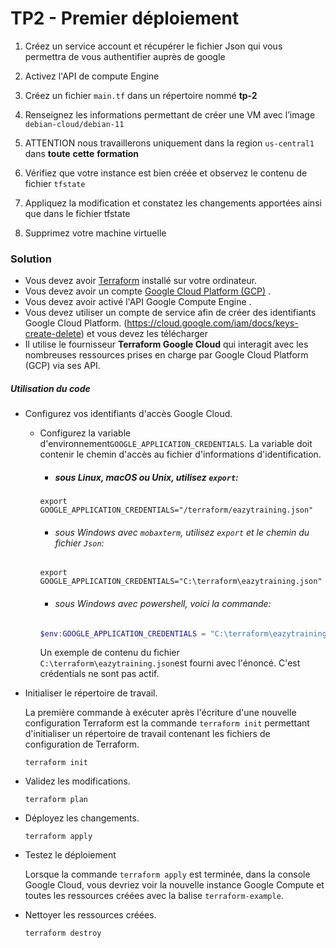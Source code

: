 # TP2 - Premier déploiement

1. Créez un service account et récupérer le fichier Json qui vous permettra de vous authentifier auprès de google

2. Activez l'API de compute Engine

3. Créez un fichier `main.tf` dans un répertoire nommé **tp-2**

4. Renseignez les informations permettant de créer une VM avec l’image `debian-cloud/debian-11`

5. ATTENTION nous travaillerons uniquement dans la region `us-central1` dans **toute** **cette** **formation**

6. Vérifiez que votre instance est bien créée et observez le contenu de fichier `tfstate`

7. Appliquez la modification et constatez les changements apportées ainsi que dans le fichier tfstate

8. Supprimez votre machine virtuelle

### Solution
- Vous devez avoir [Terraform](https://translate.google.com/website?sl=en&tl=fr&hl=fr&client=webapp&u=https://www.terraform.io/) installé sur votre ordinateur.
- Vous devez avoir un compte [Google Cloud Platform (GCP)](https://translate.google.com/website?sl=en&tl=fr&hl=fr&client=webapp&u=https://cloud.google.com/) .
- Vous devez avoir activé l'API Google Compute Engine  .
- Vous devez utiliser un compte de service afin de créer des identifiants Google Cloud Platform. (https://cloud.google.com/iam/docs/keys-create-delete) et vous devez les télécharger
- Il utilise le fournisseur **Terraform Google Cloud** qui interagit avec les nombreuses ressources prises en charge par Google Cloud Platform (GCP) via ses API.


##### Utilisation du code

- Configurez vos identifiants d'accès Google Cloud.

  - Configurez la variable d'environnement`GOOGLE_APPLICATION_CREDENTIALS`. La variable doit contenir le chemin d'accès au fichier d'informations d'identification.

    + ##### sous Linux, macOS ou Unix, utilisez `export`:

    ```
    export GOOGLE_APPLICATION_CREDENTIALS="/terraform/eazytraining.json"
    ```

    + ###### sous Windows avec `mobaxterm`, utilisez `export` et le chemin du fichier `Json`:

    ```
    export GOOGLE_APPLICATION_CREDENTIALS="C:\terraform\eazytraining.json"
    ```
    + ###### sous Windows avec powershell, voici la commande:
    
    ```powershell
    $env:GOOGLE_APPLICATION_CREDENTIALS = "C:\terraform\eazytraining.json"
    ```
    Un exemple de contenu du fichier `C:\terraform\eazytraining.json`est fourni avec l'énoncé. C'est crédentials ne sont pas actif.

    
- Initialiser le répertoire de travail.

  La première commande à exécuter après l'écriture d'une nouvelle configuration Terraform est la commande `terraform init` permettant d'initialiser un répertoire de travail contenant les fichiers de configuration de Terraform.

  ```
  terraform init
  ```

- Validez les modifications.
  ```
  terraform plan
  ```
  

- Déployez les changements.
  ```
  terraform apply
  ```
  

- Testez le déploiement

  Lorsque la commande `terraform apply` est terminée, dans la console Google Cloud, vous devriez voir la nouvelle instance Google Compute et toutes les ressources créées avec la balise `terraform-example`.

- Nettoyer les ressources créées.
  ```
  terraform destroy
  ```
